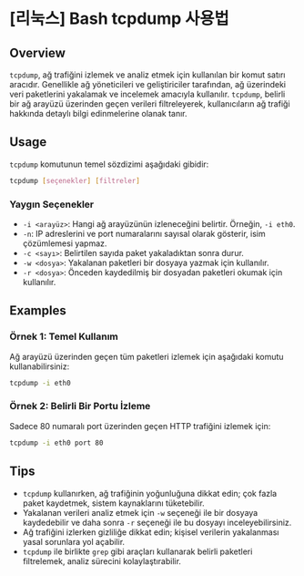 # [리눅스] Bash tcpdump 사용법

## Overview
`tcpdump`, ağ trafiğini izlemek ve analiz etmek için kullanılan bir komut satırı aracıdır. Genellikle ağ yöneticileri ve geliştiriciler tarafından, ağ üzerindeki veri paketlerini yakalamak ve incelemek amacıyla kullanılır. `tcpdump`, belirli bir ağ arayüzü üzerinden geçen verileri filtreleyerek, kullanıcıların ağ trafiği hakkında detaylı bilgi edinmelerine olanak tanır.

## Usage
`tcpdump` komutunun temel sözdizimi aşağıdaki gibidir:

```bash
tcpdump [seçenekler] [filtreler]
```

### Yaygın Seçenekler
- `-i <arayüz>`: Hangi ağ arayüzünün izleneceğini belirtir. Örneğin, `-i eth0`.
- `-n`: IP adreslerini ve port numaralarını sayısal olarak gösterir, isim çözümlemesi yapmaz.
- `-c <sayı>`: Belirtilen sayıda paket yakaladıktan sonra durur.
- `-w <dosya>`: Yakalanan paketleri bir dosyaya yazmak için kullanılır.
- `-r <dosya>`: Önceden kaydedilmiş bir dosyadan paketleri okumak için kullanılır.

## Examples
### Örnek 1: Temel Kullanım
Ağ arayüzü üzerinden geçen tüm paketleri izlemek için aşağıdaki komutu kullanabilirsiniz:

```bash
tcpdump -i eth0
```

### Örnek 2: Belirli Bir Portu İzleme
Sadece 80 numaralı port üzerinden geçen HTTP trafiğini izlemek için:

```bash
tcpdump -i eth0 port 80
```

## Tips
- `tcpdump` kullanırken, ağ trafiğinin yoğunluğuna dikkat edin; çok fazla paket kaydetmek, sistem kaynaklarını tüketebilir.
- Yakalanan verileri analiz etmek için `-w` seçeneği ile bir dosyaya kaydedebilir ve daha sonra `-r` seçeneği ile bu dosyayı inceleyebilirsiniz.
- Ağ trafiğini izlerken gizliliğe dikkat edin; kişisel verilerin yakalanması yasal sorunlara yol açabilir.
- `tcpdump` ile birlikte `grep` gibi araçları kullanarak belirli paketleri filtrelemek, analiz sürecini kolaylaştırabilir.